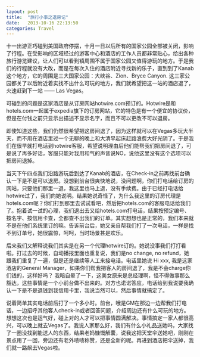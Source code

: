 ```yaml
---
layout: post
title:  "旅行小事之退房记"
date:   2013-10-16 22:13:50
categories: Travel
---
```


十一出游正巧碰到美国政府停摆，十月一日以后所有的国家公园全部被关闭，影响了行程。在受影响的区域经过的游客中心和酒店的工作人员都非常贴心，给出各种旅行游览建议，让人们可以看到镇周围不属于国家公园又值得游玩的地方。于是我们的行程就没有大改，而是在每次入住的酒店附近寻找新的乐子，直到到了Kanab这个地方，它的周围是三大国家公园：大峡谷、Zion、Bryce Canyon. 这三家公园都关了以后附近着实找不出什么可玩的地方，我们就希望把这一站的酒店退了，火速赶到下一站 —— Las Vegas。

可碰到的问题是这家酒店是从订房网站hotwire.com预订的。Hotwire是和hotels.com一起属于expedia旗下的订房网站，它的特色是有一个便宜的协议价，但是在付钱之前只显示出描述不显示名字，而且不可以更改不可以退房。

即使知道这些，我们仍然很希望把这房间退了，因为这样就可以在Vegas多玩大半天，而不用在酒店里过一个无聊的晚上和大清早起床赶路浪费大好光阴了。于是我们在很早就打电话到hotwire客服，希望说明理由后他们能帮我们把房间退了，可是说了再多好话，客服只能对我用和气的声音说NO，说他这里没有这个选项可以把房间退掉。

当天下午四点我们沿路游玩后到达了Kanab的酒店，在Check-in之前再找前台确认一下是不是可以退房。没想到前台很爽快地说，没问题啊，你们打电话给订房的网站，只要他们那里一退，我这里也马上退，没有手续费。由于已经打电话给hotwire过了，我们向她说明。结果她说奇怪了，为什么我这里的订房代理是hotels.com呢？你们打到那里去试试看吧，然后把hotels.com的客服电话给我们了。抱着试一试的心理，我们退出去又给hotels.com打电话，结果按预定编号、按名字、按信用卡查，全都查不出我们的订单。其实想想也是正常的，我们本来就不是在他们系统里订的嘛。告诉前台后，她又亲自帮我们打了一次电话，一样是找不到订单号，她很震惊，呵呵，当时场景甚是欢乐。

后来我们又解释说我们其实是在另一个代理hotwire订的。她说没事我们打打看啦。打过去的时候，自动播报里面也重复说，我们是no change, no refund，她跟我们重复了一遍，但是还是继续等人工来接电话。电话里她说 Hi xxx, 我是这家酒店的General Manager，如果你们帮我把客人的房间退了，我是不会charge你们钱的，这样好吗？ 我暗自晕了一下，这美女原来是总经理啊，怪不得做事那么豁达，这些事情是一个小前台做不出来的。对方也诺诺答应，电话给到我说要我确认一下是不是退钱到我信用卡里，我说当然可以，然后事情就搞定了。

说着简单其实电话前后打了一个多小时。前台，哦是GM在那边一边帮我们打电话，一边招呼其他客人check-in或者回答问题，介绍周边还有什么可玩的地方。想想这次也是运气好，碰上对的人才可以把事情圆满解决。事情搞定一家人都很高兴，可以晚上就去Vegas了。我说人家那么好，我们有什么小礼品送她吗，大家找了一圈没找到能送人的东西，结果老妈慷慨解囊，说我这把天堂伞送她吧，刚刚在景点用了一回，旁边还有老外啧啧称赞，还是全新的呢。再进到酒店把伞送掉，我们就一路飙去Vegas啦。
